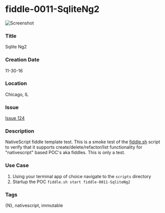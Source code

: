 fiddle-0011-SqliteNg2
======

![Screenshot](screenshot.png)


### Title

Sqlite Ng2


### Creation Date

11-30-16


### Location

Chicago, IL


### Issue

[Issue 124](https://github.com/bradyhouse/house/issues/124)


### Description

NativeScript fiddle template test.  This is a smoke test of the [fiddle.sh](../../scripts/fiddle.sh) script to verify that
it supports create/delete/refactor/list functionality for "nativescript" based POC's aka fiddles. This is only a test.


### Use Case

1.  Using your terminal app of choice navigate to the `scripts` directory
2.  Startup the POC `fiddle.sh start fiddle-0011-SqliteNg2`


### Tags

{N}, nativescript, immutable
